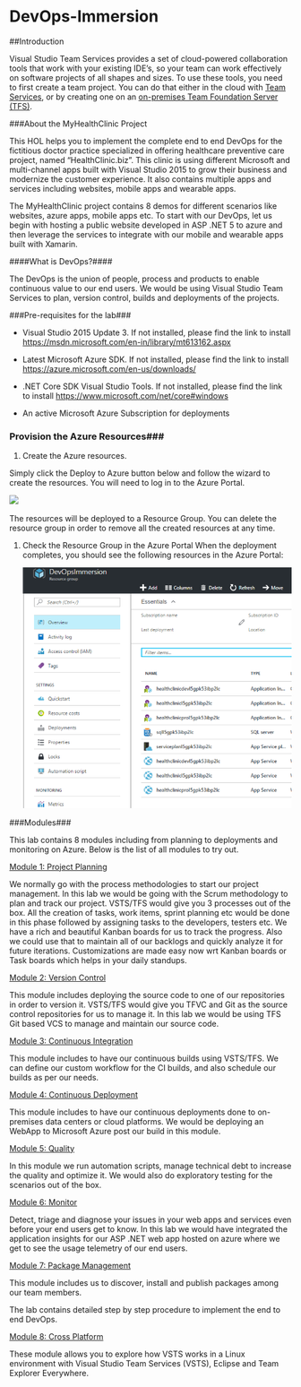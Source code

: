 # DevOps-Immersion

##Introduction

Visual Studio Team Services provides a set of cloud-powered
collaboration tools that work with your existing IDE’s, so your team can
work effectively on software projects of all shapes and sizes. To use
these tools, you need to first create a team project. You can do that
either in the cloud with [Team
Services](https://www.visualstudio.com/en-us/docs/setup-admin/team-services/connect-to-visual-studio-team-services),
or by creating one on an [on-premises Team Foundation Server
(TFS)](https://www.visualstudio.com/en-us/docs/setup-admin/tfs/install/get-started).

###About the MyHealthClinic Project

This HOL helps you to implement the complete end to end DevOps for the
fictitious doctor practice specialized in offering healthcare preventive care project, named “HealthClinic.biz”. This
clinic is using different Microsoft and multi-channel apps built with
Visual Studio 2015 to grow their business and modernize the customer
experience. It also contains multiple apps and services including
websites, mobile apps and wearable apps.

The MyHealthClinic project contains 8 demos for different scenarios like
websites, azure apps, mobile apps etc. To start with our DevOps, let us
begin with hosting a public website developed in ASP .NET 5 to azure and
then leverage the services to integrate with our mobile and wearable
apps built with Xamarin.

####What is DevOps?####

The DevOps is the union of people, process and products to enable
continuous value to our end users. We would be using Visual Studio Team
Services to plan, version control, builds and deployments of the
projects.

###Pre-requisites for the lab###

-   Visual Studio 2015 Update 3. If not installed, please find the link to install <https://msdn.microsoft.com/en-in/library/mt613162.aspx>

-   Latest Microsoft Azure SDK. If not installed, please find the link to install <https://azure.microsoft.com/en-us/downloads/>

-   .NET Core SDK Visual Studio Tools. If not installed, please find the link to install <https://www.microsoft.com/net/core#windows>

-   An active Microsoft Azure Subscription for deployments

### Provision the Azure Resources###

1. Create the Azure resources.
    
  Simply click the Deploy to Azure button below and follow the wizard to create the resources. You will need to log in to the Azure Portal.
                                                                     
  <a href="https://portal.azure.com/#create/Microsoft.Template/uri/https%3A%2F%2Fraw.githubusercontent.com%2Fibonilm%2Ftemplates%2Fmaster%2Ftemplate3.json" target="_blank">
    <img src="http://azuredeploy.net/deploybutton.png"/>
  </a>

  The resources will be deployed to a Resource Group. You can delete the resource group in order to remove all the created resources at any time.

1. Check the Resource Group in the Azure Portal When the deployment completes, you should see the following resources in the Azure Portal:

    ![](images/resourcegroup.png)

###Modules###

This lab contains 8 modules including from planning to deployments and
monitoring on Azure. Below is the list of all modules to try out.

<a href="./labs/01.project planning">Module 1: Project Planning</a>
    
   We normally go with the process methodologies to start our project management. In this lab we would be going with the Scrum methodology to plan and track our project. VSTS/TFS would give you 3 processes out of the box. All the creation of tasks, work items, sprint planning etc would be done in this phase followed by assigning tasks to the developers, testers etc. We have a rich and beautiful Kanban boards for us to track the progress. Also we could use that to maintain all of our backlogs and quickly analyze it for future iterations. Customizations are made easy now wrt Kanban boards or Task boards which helps in your daily standups.

<a href="./labs/02.version control">Module 2: Version Control</a>

  This module includes deploying the source code to one of our
repositories in order to version it. VSTS/TFS would give you TFVC and
Git as the source control repositories for us to manage it. In this lab
we would be using TFS Git based VCS to manage and maintain our source
code.

<a href="./labs/03.continuous integration">Module 3: Continuous Integration</a>


  This module includes to have our continuous builds using VSTS/TFS. We
can define our custom workflow for the CI builds, and also schedule our
builds as per our needs.

<a href="./labs/04.continuous deployment">Module 4: Continuous Deployment</a>


  This module includes to have our continuous deployments done to
on-premises data centers or cloud platforms. We would be deploying an
WebApp to Microsoft Azure post our build in this module.

<a href="./labs/05.quality">Module 5: Quality</a>


  In this module we run automation scripts, manage technical debt to
increase the quality and optimize it. We would also do exploratory
testing for the scenarios out of the box.


<a href="./labs/06.monitor">Module 6: Monitor</a>

  Detect, triage and diagnose your issues in your web apps and services
even before your end users get to know. In this lab we would have
integrated the application insights for our ASP .NET web app hosted on
azure where we get to see the usage telemetry of our end users.


<a href="./labs/07.package management">Module 7: Package Management</a>


  This module includes us to discover, install and publish packages among
our team members.

The lab contains detailed step by step procedure to implement the end to
end DevOps.

<a href="./labs/08.cross platform">Module 8: Cross Platform</a>

  These module allows you to explore how VSTS works in a Linux environment with Visual Studio Team Services (VSTS), Eclipse and Team Explorer Everywhere. 

